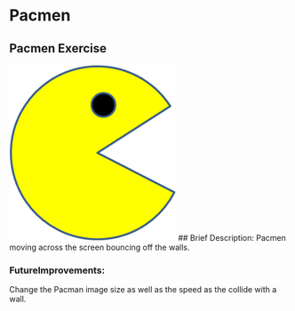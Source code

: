 # Pacmen
## Pacmen Exercise 
<img src= "./images/PacMan1.png" width='300'/>
## Brief Description: Pacmen moving across the screen bouncing off the walls.  

### FutureImprovements:  

Change the Pacman image size as well as the speed as the collide with a wall.

